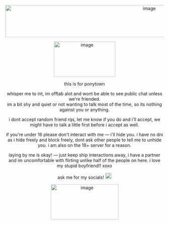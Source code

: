 
<p align="center"><img width="900" height="102" alt="image" src="https://github.com/user-attachments/assets/701516a0-843b-4994-a797-e9c487506e05" />

<p align="center"><img width="195" height="112" alt="image" src="https://github.com/user-attachments/assets/2a81b22a-59e5-402a-997f-65e793aa652f" />

 
<p align="center">this is for ponytown<br/>
<p align="center">whisper me to int, im offtab alot and wont be able to see public chat unless we're friended.<br/> 
im a bit shy and quiet or not wanting to talk most of the time,  
  so its nothing against you or anything. 
  <p align="center"> i dont accept random friend rqs, let me know if you do and i'll accept, we might have to talk a little first before i accept as well.
<p align="center"> if you're under 16 please don't interact with me — i'll hide you. i have no dni as i hide freely and block freely, dont ask other people to tell me to unhide you. i am also on the 18+ server for a reason.
<p align="center">laying by me is okay! — just keep ship interactions away, i have a partner and im uncomfortable with flirting unlike half of the people on here. i love my stupid boyfriend!! xoxo
<p align="center">ask me for my socials! <img width="20" height="20" alt="image" src="https://github.com/user-attachments/assets/7c39676f-a710-4079-9fbe-7d73eb47d8c1" />


 
  
<p align="center"><img width="215" height="112" alt="image" src="https://github.com/user-attachments/assets/fc115ea8-2c3a-4ca6-8e16-84606f6fe5b1" />






